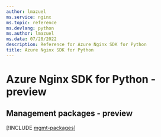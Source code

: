 ```yaml
---
author: lmazuel
ms.service: nginx
ms.topic: reference
ms.devlang: python
ms.author: lmazuel
ms.data: 07/28/2022
description: Reference for Azure Nginx SDK for Python
title: Azure Nginx SDK for Python
---
```

# Azure Nginx SDK for Python - preview

## Management packages - preview
[!INCLUDE [mgmt-packages](nginx-mgmt-index.md)]